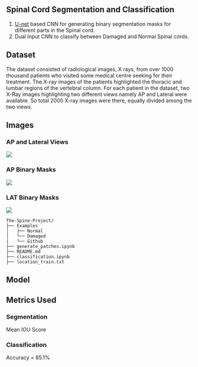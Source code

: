 ## Spinal Cord Segmentation and Classification
1. [U-net](https://arxiv.org/abs/1505.04597) based CNN for generating binary segmentation masks for different parts in the Spinal cord.
2. Dual Input CNN to classify between Damaged and Normal Spinal cords.

## Dataset
The dataset consisted of radiological images, X rays, from over 1000 thousand patients who
visited some medical centre seeking for their treatment. The X-ray images of the patients
highlighted the thoracic and lumbar regions of the vertebral column. For each
patient in the dataset, two X-Ray images highlighting two different views namely AP
and Lateral were available. So total 2000 X-ray images were there, equally divided among the two views.

## Images
### AP and Lateral Views
<img src="https://github.com/rudraksh97/The-Spine-Project/blob/master/Examples/Github/APLAT.jpg?raw=True">

### AP Binary Masks
<img src="https://github.com/rudraksh97/The-Spine-Project/blob/master/Examples/Github/AP.jpg?raw=True">

### LAT Binary Masks
<img src="https://github.com/rudraksh97/The-Spine-Project/blob/master/Examples/Github/LAT.jpg?raw=True">

```
The-Spine-Project/
├── Examples
│   ├── Normal
│   └── Damaged
|   └── Github
├── generate_patches.ipynb
├── README.md
├── classification.ipynb
├── location_train.txt
```

## Model

## Metrics Used
### Segmentation
Mean IOU Score

### Classification
Accuracy = 85.1%

